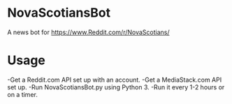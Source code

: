 # NovaScotiansBot
A news bot for https://www.Reddit.com/r/NovaScotians/

# Usage
-Get a Reddit.com API set up with an account.
-Get a MediaStack.com API set up.
-Run NovaScotiansBot.py using Python 3.
-Run it every 1-2 hours or on a timer.
